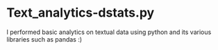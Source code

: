 # Text_analytics-dstats.py
I performed basic analytics on textual data using python and its various libraries such as pandas :)
